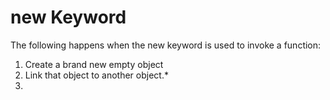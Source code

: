# new Keyword
The following happens when the new keyword is used to invoke a function:
1. Create a brand new empty object
2. Link that object to another object.*
3. 
